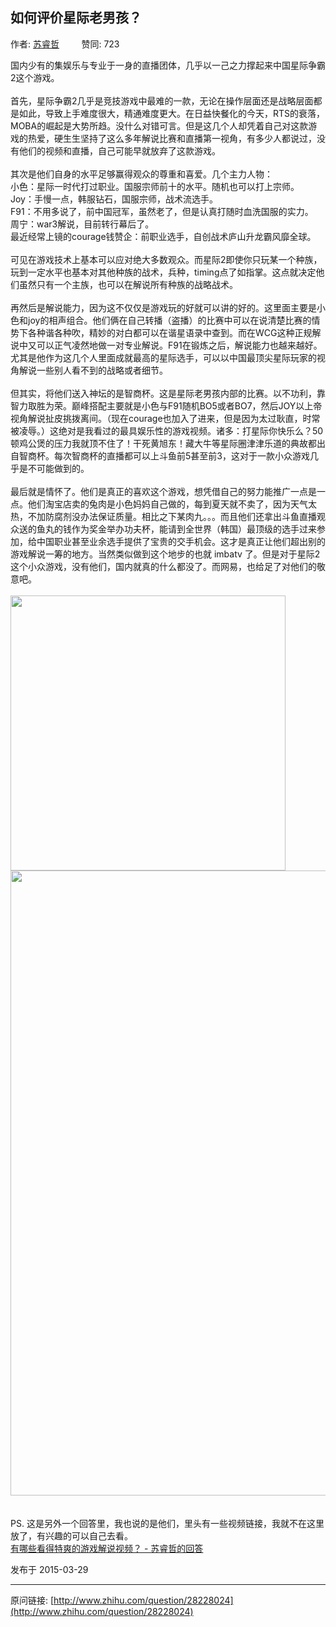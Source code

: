 ## 如何评价星际老男孩？

作者: [苏睿哲](http://www.zhihu.com/people/ruizhesu)&nbsp;&nbsp;&nbsp;&nbsp;&nbsp;&nbsp;&nbsp;&nbsp; 赞同: 723


国内少有的集娱乐与专业于一身的直播团体，几乎以一己之力撑起来中国星际争霸2这个游戏。<br><br>首先，星际争霸2几乎是竞技游戏中最难的一款，无论在操作层面还是战略层面都是如此，导致上手难度很大，精通难度更大。在日益快餐化的今天，RTS的衰落，MOBA的崛起是大势所趋。没什么对错可言。但是这几个人却凭着自己对这款游戏的热爱，硬生生坚持了这么多年解说比赛和直播第一视角，有多少人都说过，没有他们的视频和直播，自己可能早就放弃了这款游戏。<br><br>其次是他们自身的水平足够赢得观众的尊重和喜爱。几个主力人物：<br>小色：星际一时代打过职业。国服宗师前十的水平。随机也可以打上宗师。<br>Joy：手慢一点，韩服钻石，国服宗师，战术流选手。<br>F91：不用多说了，前中国冠军，虽然老了，但是认真打随时血洗国服的实力。<br>周宁：war3解说，目前转行幕后了。<br>最近经常上镜的courage钱赞企：前职业选手，自创战术庐山升龙霸风靡全球。<br><br>可见在游戏技术上基本可以应对绝大多数观众。而星际2即使你只玩某一个种族，玩到一定水平也基本对其他种族的战术，兵种，timing点了如指掌。这点就决定他们虽然只有一个主族，也可以在解说所有种族的战略战术。<br><br>再然后是解说能力，因为这不仅仅是游戏玩的好就可以讲的好的。这里面主要是小色和joy的相声组合。他们俩在自己转播（盗播）的比赛中可以在说清楚比赛的情势下各种谐各种吹，精妙的对白都可以在谐星语录中查到。而在WCG这种正规解说中又可以正气凌然地做一对专业解说。F91在锻炼之后，解说能力也越来越好。尤其是他作为这几个人里面成就最高的星际选手，可以以中国最顶尖星际玩家的视角解说一些别人看不到的战略或者细节。<br><br>但其实，将他们送入神坛的是智商杯。这是星际老男孩内部的比赛。以不功利，靠智力取胜为荣。巅峰搭配主要就是小色与F91随机BO5或者BO7，然后JOY以上帝视角解说扯皮挑拨离间。（现在courage也加入了进来，但是因为太过耿直，时常被凌辱。）这绝对是我看过的最具娱乐性的游戏视频。诸多：打星际你快乐么？50顿鸡公煲的压力我就顶不住了！干死黄旭东！藏大牛等星际圈津津乐道的典故都出自智商杯。每次智商杯的直播都可以上斗鱼前5甚至前3，这对于一款小众游戏几乎是不可能做到的。<br><br>最后就是情怀了。他们是真正的喜欢这个游戏，想凭借自己的努力能推广一点是一点。他们淘宝店卖的兔肉是小色妈妈自己做的，每到夏天就不卖了，因为天气太热，不加防腐剂没办法保证质量。相比之下某肉九。。。而且他们还拿出斗鱼直播观众送的鱼丸的钱作为奖金举办功夫杯，能请到全世界（韩国）最顶级的选手过来参加，给中国职业甚至业余选手提供了宝贵的交手机会。这才是真正让他们超出别的游戏解说一筹的地方。当然类似做到这个地步的也就 imbatv 了。但是对于星际2这个小众游戏，没有他们，国内就真的什么都没了。而网易，也给足了对他们的敬意吧。<br><br><img src="http://pic4.zhimg.com/e30b3aacd5922b86d54f513d6454dfb7_b.jpg" data-rawwidth="440" data-rawheight="586" class="origin_image zh-lightbox-thumb" width="440" data-original="http://pic4.zhimg.com/e30b3aacd5922b86d54f513d6454dfb7_r.jpg"><img src="http://pic1.zhimg.com/43cef0e76529656b05189ad799dda91c_b.jpg" data-rawwidth="1000" data-rawheight="1500" class="origin_image zh-lightbox-thumb" width="1000" data-original="http://pic1.zhimg.com/43cef0e76529656b05189ad799dda91c_r.jpg"><br><br><br>PS. 这是另外一个回答里，我也说的是他们，里头有一些视频链接，我就不在这里放了，有兴趣的可以自己去看。<br><a href="http://www.zhihu.com/question/25708345/answer/31423313" class="internal">有哪些看得特爽的游戏解说视频？ - 苏睿哲的回答</a>



发布于 2015-03-29



---
原问链接: [http://www.zhihu.com/question/28228024](http://www.zhihu.com/question/28228024)